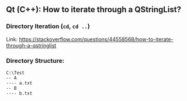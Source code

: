 ## Qt (C++): How to iterate through a QStringList?

### Directory Iteration (`cd`, `cd ..`)

Link: https://stackoverflow.com/questions/44558568/how-to-iterate-through-a-qstringlist

### Directory Structure:
```
C:\Test
-- A
---- a.txt
-- B
---- b.txt
```
